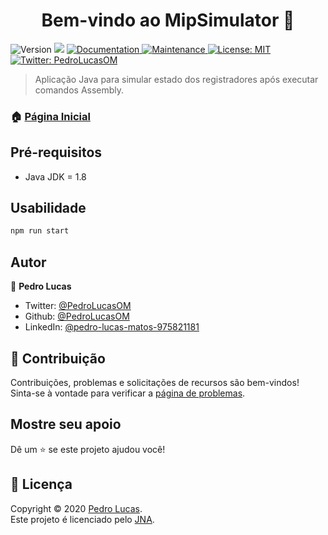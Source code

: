 <h1 align="center">Bem-vindo ao MipSimulator 👋</h1>
<p>
  <img alt="Version" src="https://img.shields.io/badge/version-1.0.0-blue.svg?cacheSeconds=2592000" />
  <img src="https://img.shields.io/badge/Java-1.8-blue.svg" />
  <a href="https://github.com/PedroLucasOM/MipSimulator#readme" target="_blank">
    <img alt="Documentation" src="https://img.shields.io/badge/documentation-sim-brightgreen.svg" />
  </a>
  <a href="https://github.com/kefranabg/readme-md-generator/graphs/commit-activity" target="_blank">
    <img alt="Maintenance" src="https://img.shields.io/badge/Maintained%3F-sim-green.svg" />
  </a>
  <a href="https://github.com/kefranabg/readme-md-generator/blob/master/LICENSE" target="_blank">
    <img alt="License: MIT" src="https://img.shields.io/github/license/PedroLucasOM/MipSimulator" />
  </a>
  <a href="https://twitter.com/PedroLucasOM" target="_blank">
    <img alt="Twitter: PedroLucasOM" src="https://img.shields.io/twitter/follow/PedroLucasOM.svg?style=social" />
  </a>
</p>

> Aplicação Java para simular estado dos registradores após executar comandos Assembly.

### 🏠 [Página Inicial](https://github.com/PedroLucasOM/MipSimulator)

## Pré-requisitos

- Java JDK = 1.8

## Usabilidade

```sh
npm run start
```

## Autor

👤 **Pedro Lucas**

* Twitter: [@PedroLucasOM](https://twitter.com/PedroLucasOM)
* Github: [@PedroLucasOM](https://github.com/PedroLucasOM)
* LinkedIn: [@pedro-lucas-matos-975821181](https://linkedin.com/in/pedro-lucas-matos-975821181)

## 🤝 Contribuição

Contribuições, problemas e solicitações de recursos são bem-vindos! <br /> Sinta-se à vontade para verificar a 
[página de problemas](https://github.com/PedroLucasOM/MipSimulator/issues).

## Mostre seu apoio

Dê um ⭐️ se este projeto ajudou você!

## 📝 Licença

Copyright © 2020 [Pedro Lucas](https://github.com/PedroLucasOM).<br />
Este projeto é licenciado pelo [JNA](https://github.com/kefranabg/readme-md-generator/blob/master/LICENSE).

